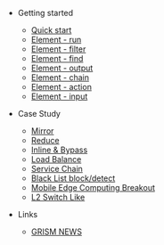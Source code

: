 <!-- docs/_sidebar.md -->
- Getting started

  - [Quick start](/)
  - [Element - run](run.md)
  - [Element - filter](filter.md)
  - [Element - find](find.md)
  - [Element - output](output.md)
  - [Element - chain](chain.md)
  - [Element - action](action.md)
  - [Element - input](input.md)
  
- Case Study
  - [Mirror](Mirror.md)
  - [Reduce](reduce.md)
  - [Inline & Bypass](Inline.md)
  - [Load Balance](LoadBalance.md)
  - [Service Chain](service_chain_ssli_ips.md)
  - [Black List block/detect](blackList.md)
  - [Mobile Edge Computing Breakout](MECTerminate.md)
  - [L2 Switch Like](l2switchlike.md)

- Links
  - [GRISM NEWS](https://packetx.github.io/gnews/)
